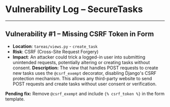 #  Vulnerability Log – SecureTasks

---

## Vulnerability #1 – Missing CSRF Token in Form

-  **Location**: `tareas/views.py` - `create_task` 
-  **Risk**: CSRF (Cross-Site Request Forgery)
-  **Impact**: An attacker could trick a logged-in user into submitting unintended requests, potentially altering or creating tasks without consent.
**Description:**
The view that handles POST requests to create new tasks uses the `@csrf_exempt` decorator, disabling Django's CSRF protection mechanism. This allows any third-party website to send POST requests and create tasks without user consent or verification.

**Pending fix:** Remove `@csrf_exempt` and include `{% csrf_token %}` in the form template.

